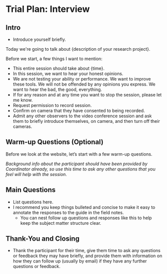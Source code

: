 # Trial Plan: Interview

## Intro

- Introduce yourself briefly.

Today we're going to talk about {description of your research project}.

Before we start, a few things I want to mention:

- This entire session should take about {time}.
- In this session, we want to hear your honest opinions.
- We are not testing your ability or performance. We want to improve these tools. We will not be offended by any opinions you express. We want to hear the bad, the good, everything.
- If for any reason and at any time you want to stop the session, please let me know.
- Request permission to record session.
- Confirm on camera that they have consented to being recorded.
- Admit any other observers to the video conference session and ask them to briefly introduce themselves, on camera, and then turn off their cameras.

## Warm-up Questions (Optional)

Before we look at the website, let’s start with a few warm-up questions.

*Background info about the participant should have been provided by Coordinator already, so use this time to ask any other questions that you feel will help with the session.*

## Main Questions

- List questions here.
- I recommend you keep things bulleted and concise to make it easy to annotate the responses to the guide in the field notes.
    - You can nest follow up questions and responses like this to help keep the subject matter structure clear.

## Thank-You and Closing

- Thank the participant for their time, give them time to ask any questions or feedback they may have briefly, and provide them with information on how they can follow up (usually by email) if they have any further questions or feedback.
